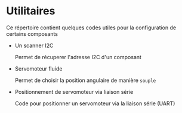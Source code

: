 # Utilitaires


Ce répertoire contient quelques codes utiles pour la configuration de certains composants

- Un scanner I2C

    Permet de récuperer l'adresse I2C d'un composant

- Servomoteur fluide

    Permet de choisir la position angulaire de manière ```souple```

- Positionnement de servomoteur via liaison série

    Code pour positionner un servomoteur via la liaison série (UART)